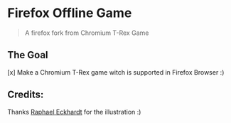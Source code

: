 # Firefox Offline Game

> A firefox fork from Chromium T-Rex Game

## The Goal

[x] Make a Chromium T-Rex game witch is supported in Firefox Browser :)

## Credits:

Thanks [Raphael Eckhardt](https://github.com/Raphseck) for the illustration :)